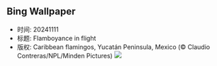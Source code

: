 ## Bing Wallpaper
- 时间: 20241111
- 标题: Flamboyance in flight
- 版权: Caribbean flamingos, Yucatán Peninsula, Mexico (© Claudio Contreras/NPL/Minden Pictures)
![](https://cn.bing.com/th?id=OHR.YucatanFlamingos_EN-US4470232432_UHD.jpg&rf=LaDigue_UHD.jpg&pid=hp&w=3840&h=2160&rs=1&c=4)
